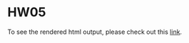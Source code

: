 # HW05
To see the rendered html output, please check out this [link](https://stat545-ubc-hw-2019-20.github.io/stat545-hw-xiaoyuanf/hw05/hw05_factor_figure_management.html).
